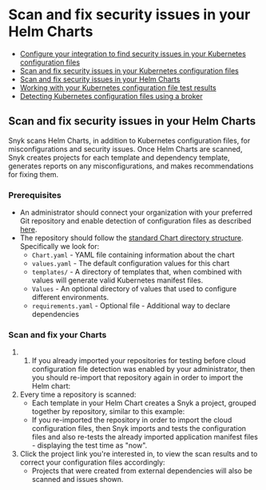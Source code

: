 # Scan and fix security issues in your Helm Charts

* [ Configure your integration to find security issues in your Kubernetes configuration files](https://github.com/snyk/user-docs/tree/58f91d848e16ddf2ffcca3711d6b8852412be402/hc/en-us/articles/360006402818-Configure-your-integration-to-find-security-issues-in-your-Kubernetes-configuration-files/README.md)
* [ Scan and fix security issues in your Kubernetes configuration files](https://github.com/snyk/user-docs/tree/58f91d848e16ddf2ffcca3711d6b8852412be402/hc/en-us/articles/360006368877-Scan-and-fix-security-issues-in-your-Kubernetes-configuration-files/README.md)
* [ Scan and fix security issues in your Helm Charts](https://github.com/snyk/user-docs/tree/58f91d848e16ddf2ffcca3711d6b8852412be402/hc/en-us/articles/360007673117-Scan-and-fix-security-issues-in-your-Helm-Charts/README.md)
* [ Working with your Kubernetes configuration file test results](https://github.com/snyk/user-docs/tree/58f91d848e16ddf2ffcca3711d6b8852412be402/hc/en-us/articles/360006369437-Working-with-your-Kubernetes-configuration-file-test-results/README.md)
* [ Detecting Kubernetes configuration files using a broker](https://github.com/snyk/user-docs/tree/58f91d848e16ddf2ffcca3711d6b8852412be402/hc/en-us/articles/360010797537-Detecting-Kubernetes-configuration-files-using-a-broker/README.md)

## Scan and fix security issues in your Helm Charts

Snyk scans Helm Charts, in addition to Kubernetes configuration files, for misconfigurations and security issues. Once Helm Charts are scanned, Snyk creates projects for each template and dependency template, generates reports on any misconfigurations, and makes recommendations for fixing them.

### Prerequisites

* An administrator should connect your organization with your preferred Git repository and enable detection of configuration files as described [here](https://github.com/snyk/user-docs/tree/58f91d848e16ddf2ffcca3711d6b8852412be402/hc/articles/360006402818/README.md#UUID-c1919782-6bfa-b84b-a638-3913cee39fc5).
* The repository should follow the [standard Chart directory structure](https://helm.sh/docs/topics/charts/#the-chart-file-structure). Specifically we look for:
  * `Chart.yaml` - YAML file containing information about the chart
  * `values.yaml` - The default configuration values for this chart
  * `templates/` - A directory of templates that, when combined with values will generate valid Kubernetes manifest files.
  * `Values` - An optional directory of values that used to configure different environments.
  * `requirements.yaml` - Optional file - Additional way to declare dependencies

### Scan and fix your Charts

1. 1. If you already imported your repositories for testing before cloud configuration file detection was enabled by your administrator, then you should re-import that repository again in order to import the Helm chart: 
2. Every time a repository is scanned:
   * Each template in your Helm Chart creates a Snyk a project, grouped together by repository, similar to this example:
   * If you re-imported the repository in order to import the cloud configuration files, then Snyk imports and tests the configuration files and also re-tests the already imported application manifest files - displaying the test time as "now".
3. Click the project link you're interested in, to view the scan results and to correct your configuration files accordingly:
   * Projects that were created from external dependencies will also be scanned and issues shown.


